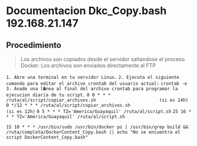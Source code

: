 # Documentacion Dkc_Copy.bash 192.168.21.147
## Procedimiento
> Los archivos son copiados desde el servidor saltandose el proceso Docker.
> Los archivos son enviados directamente al FTP

`1. Abre una terminal en tu servidor Linux.`
`2. Ejecuta el siguiente comando para editar el archivo crontab del usuario actual:`
`crontab -e`
`3. Anade una l�nea al final del archivo crontab para programar la ejecucion diaria de tu script.` 
`0 0 * * * /ruta/al/script/copiar_archivos.sh                        (si es 24h)`
`0 */12 * * * /ruta/al/script/copiar_archivos.sh                     (si es 12h)`
`0 5 * * * TZ='America/Guayaquil' /ruta/al/script.sh`
`25 16 * * * TZ='America/Guayaquil' /ruta/al/script.sh`

`15 10 * * * /usr/bin/sudo /usr/bin/docker ps | /usr/bin/grep build && /ruta/completa/DockerContent_Copy.bash || echo "No se encuentra el script DockerContent_Copy.bash"`